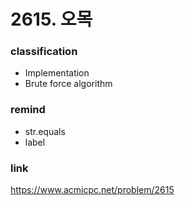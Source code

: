 # 2615. 오목

### classification
* Implementation
* Brute force algorithm

### remind
* str.equals
* label

### link
https://www.acmicpc.net/problem/2615
